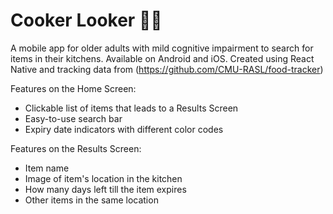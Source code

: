 # Cooker Looker 🥄👀

A mobile app for older adults with mild cognitive impairment to search for items in their kitchens.
Available on Android and iOS.
Created using React Native and tracking data from (https://github.com/CMU-RASL/food-tracker)

Features on the Home Screen:
- Clickable list of items that leads to a Results Screen
- Easy-to-use search bar
- Expiry date indicators with different color codes

Features on the Results Screen:
- Item name
- Image of item's location in the kitchen
- How many days left till the item expires
- Other items in the same location
